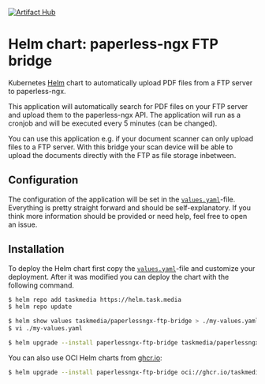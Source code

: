 [![Artifact Hub](https://img.shields.io/endpoint?url=https://artifacthub.io/badge/repository/taskmedia)](https://artifacthub.io/packages/helm/taskmedia/paperlessngx-ftp-bridge)

# Helm chart: paperless-ngx FTP bridge

Kubernetes [Helm](https://helm.sh) chart to automatically upload PDF files from a FTP server to paperless-ngx.

This application will automatically search for PDF files on your FTP server and upload them to the paperless-ngx API.
The application will run as a cronjob and will be executed every 5 minutes (can be changed).

You can use this application e.g. if your document scanner can only upload files to a FTP server.
With this bridge your scan device will be able to upload the documents directly with the FTP as file storage inbetween.

## Configuration

The configuration of the application will be set in the [`values.yaml`](./values.yaml)-file.
Everything is pretty straight forward and should be self-explanatory.
If you think more information should be provided or need help, feel free to open an issue.

## Installation

To deploy the Helm chart first copy the [`values.yaml`](./values.yaml)-file and customize your deployment.
After it was modified you can deploy the chart with the following command.

```bash
$ helm repo add taskmedia https://helm.task.media
$ helm repo update

$ helm show values taskmedia/paperlessngx-ftp-bridge > ./my-values.yaml
$ vi ./my-values.yaml

$ helm upgrade --install paperlessngx-ftp-bridge taskmedia/paperlessngx-ftp-bridge --values ./my-values.yaml
```

You can also use OCI Helm charts from [ghcr.io](https://ghcr.io/):

```bash
$ helm upgrade --install paperlessngx-ftp-bridge oci://ghcr.io/taskmedia/paperlessngx-ftp-bridge
```
